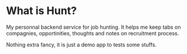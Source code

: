 # What is Hunt?

My personnal backend service for job hunting.
It helps me keep tabs on compagnies, opportinities, thoughts and notes on recruitment
process.

Nothing extra fancy, it is just a demo app to tests some stuffs.

